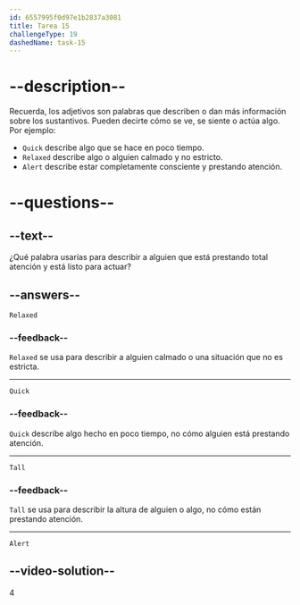 ```yaml
---
id: 6557995f0d97e1b2837a3081
title: Tarea 15
challengeType: 19
dashedName: task-15
---
```


# --description--

Recuerda, los adjetivos son palabras que describen o dan más información sobre los sustantivos. Pueden decirte cómo se ve, se siente o actúa algo. Por ejemplo:

* `Quick` describe algo que se hace en poco tiempo.
* `Relaxed` describe algo o alguien calmado y no estricto.
* `Alert` describe estar completamente consciente y prestando atención.

# --questions--

## --text--

¿Qué palabra usarías para describir a alguien que está prestando total atención y está listo para actuar?

## --answers--

`Relaxed`

### --feedback--

`Relaxed` se usa para describir a alguien calmado o una situación que no es estricta.

---

`Quick`

### --feedback--

`Quick` describe algo hecho en poco tiempo, no cómo alguien está prestando atención.

---

`Tall`

### --feedback--

`Tall` se usa para describir la altura de alguien o algo, no cómo están prestando atención.

---

`Alert`

## --video-solution--

4
